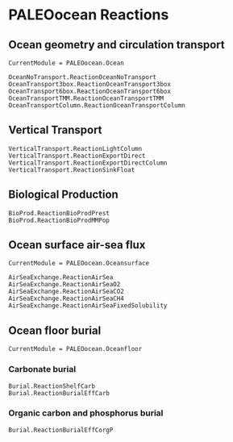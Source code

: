 # PALEOocean Reactions

## Ocean geometry and circulation transport
```@meta
CurrentModule = PALEOocean.Ocean
```

```@docs
OceanNoTransport.ReactionOceanNoTransport
OceanTransport3box.ReactionOceanTransport3box
OceanTransport6box.ReactionOceanTransport6box
OceanTransportTMM.ReactionOceanTransportTMM
OceanTransportColumn.ReactionOceanTransportColumn
```

## Vertical Transport
```@docs
VerticalTransport.ReactionLightColumn
VerticalTransport.ReactionExportDirect
VerticalTransport.ReactionExportDirectColumn
VerticalTransport.ReactionSinkFloat
```

## Biological Production
```@docs
BioProd.ReactionBioProdPrest
BioProd.ReactionBioProdMMPop
```

## Ocean surface air-sea flux
```@meta
CurrentModule = PALEOocean.Oceansurface
```

```@docs
AirSeaExchange.ReactionAirSea
AirSeaExchange.ReactionAirSeaO2
AirSeaExchange.ReactionAirSeaCO2
AirSeaExchange.ReactionAirSeaCH4
AirSeaExchange.ReactionAirSeaFixedSolubility
```

## Ocean floor burial

```@meta
CurrentModule = PALEOocean.Oceanfloor
```


###  Carbonate burial
```@docs
Burial.ReactionShelfCarb
Burial.ReactionBurialEffCarb
```

### Organic carbon and phosphorus burial
```@docs
Burial.ReactionBurialEffCorgP
```